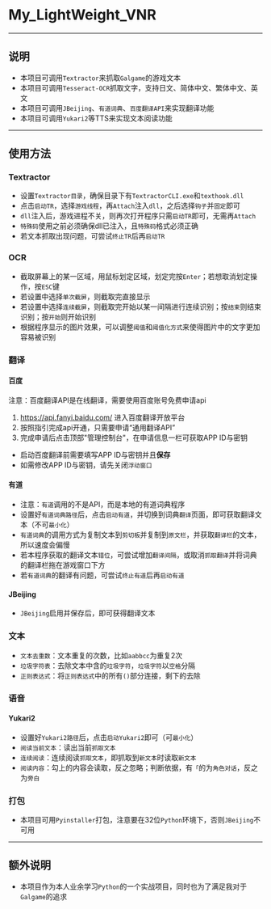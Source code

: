 #  My_LightWeight_VNR

---

## 说明

- 本项目可调用`Textractor`来抓取`Galgame`的游戏文本
- 本项目可调用`Tesseract-OCR`抓取文字，支持日文、简体中文、繁体中文、英文
- 本项目可调用`JBeijing`、`有道词典`、`百度翻译API`来实现翻译功能
- 本项目可调用`Yukari2`等TTS来实现文本阅读功能

---

## 使用方法

### Textractor
- 设置`Textractor目录`，确保目录下有`TextractorCLI.exe`和`texthook.dll`
- 点击`启动TR`，选择`游戏线程`，再`Attach`注入`dll`，之后选择`钩子`并`固定`即可
- `dll`注入后，游戏进程不关，则再次打开程序只需`启动TR`即可，无需再`Attach`
- `特殊码`使用之前必须确保dll已注入，且`特殊码`格式必须正确
- 若文本抓取出现问题，可尝试`终止TR`后再`启动TR`

### OCR
- 截取屏幕上的某一区域，用鼠标划定区域，划定完按`Enter`；若想取消划定操作，按`ESC`键
- 若设置中选择`单次截屏`，则截取完直接显示
- 若设置中选择`连续截屏`，则截取完开始以某一间隔进行连续识别；按`结束`则结束识别；按`开始`则开始识别
- 根据程序显示的图片效果，可以调整`阈值`和`阈值化方式`来使得图片中的文字更加容易被识别

### 翻译
#### 百度
注意：百度翻译API是在线翻译，需要使用百度账号免费申请api
1. https://api.fanyi.baidu.com/ 进入百度翻译开放平台
2. 按照指引完成api开通，只需要申请“通用翻译API”
3. 完成申请后点击顶部"管理控制台"，在申请信息一栏可获取APP ID与密钥

- 启动百度翻译前需要填写APP ID与密钥并且**保存**
- 如需修改APP ID与密钥，请先关闭`浮动窗口`
#### 有道
- 注意：`有道`调用的不是API，而是本地的有道词典程序
- 设置好`有道词典路径`后，点击`启动有道`，并切换到词典`翻译`页面，即可获取翻译文本（不可`最小化`）
- `有道词典`的调用方式为复制文本到`剪切板`并复制到`原文栏`，并获取`翻译栏`的文本，所以速度会偏慢
- 若本程序获取的翻译文本`错位`，可尝试增加`翻译间隔`，或取消`抓取翻译`并将词典的翻译栏拖在游戏窗口下方
- 若`有道词典`的翻译有问题，可尝试`终止有道`后再`启动有道`
#### JBeijing
- `JBeijing`启用并保存后，即可获得翻译文本

### 文本
- `文本去重数`：文本重复的次数，比如`aabbcc`为重复2次
- `垃圾字符表`：去除文本中含的`垃圾字符`，`垃圾字符`以`空格`分隔
- `正则表达式`：将`正则表达式`中的所有`()`部分连接，剩下的去除

### 语音
#### Yukari2
- 设置好`Yukari2路径`后，点击`启动Yukari2`即可（可`最小化`）
- `阅读当前文本`：读出当前`抓取文本`
- `连续阅读`：连续阅读`抓取文本`，即抓取到`新文本`时读取`新文本`
- `阅读内容`：勾上的内容会读取，反之忽略；判断依据，有`「`的为`角色对话`，反之为`旁白`

### 打包
- 本项目可用`Pyinstaller`打包，注意要在32位`Python`环境下，否则`JBeijing`不可用

---
## 额外说明
- 本项目作为本人业余学习`Python`的一个实战项目，同时也为了满足我对于`Galgame`的追求